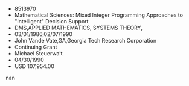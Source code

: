 
* 8513970
* Mathematical Sciences: Mixed Integer Programming Approaches to "Intelligent" Decision Support
* DMS,APPLIED MATHEMATICS, SYSTEMS THEORY, 
* 03/01/1986,02/07/1990
* John Vande Vate,GA,Georgia Tech Research Corporation
* Continuing Grant
* Michael Steuerwalt
* 04/30/1990
* USD 107,954.00

nan
